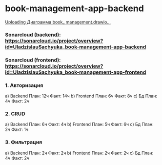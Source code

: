 # book-management-app-backend

[Uploading Диаграмма book_<mxfile host="app.diagrams.net" agent="Mozilla/5.0 (Windows NT 10.0; Win64; x64) AppleWebKit/537.36 (KHTML, like Gecko) Chrome/128.0.0.0 Safari/537.36 OPR/114.0.0.0" version="24.9.1">
  <diagram id="R2lEEEUBdFMjLlhIrx00" name="Page-1">
    <mxGraphModel dx="996" dy="1665" grid="1" gridSize="10" guides="1" tooltips="1" connect="1" arrows="1" fold="1" page="1" pageScale="1" pageWidth="850" pageHeight="1100" math="0" shadow="0" extFonts="Permanent Marker^https://fonts.googleapis.com/css?family=Permanent+Marker">
      <root>
        <mxCell id="0" />
        <mxCell id="1" parent="0" />
        <mxCell id="C-vyLk0tnHw3VtMMgP7b-2" value="Users" style="shape=table;startSize=30;container=1;collapsible=1;childLayout=tableLayout;fixedRows=1;rowLines=0;fontStyle=1;align=center;resizeLast=1;" parent="1" vertex="1">
          <mxGeometry x="450" y="120" width="250" height="180" as="geometry" />
        </mxCell>
        <mxCell id="C-vyLk0tnHw3VtMMgP7b-3" value="" style="shape=partialRectangle;collapsible=0;dropTarget=0;pointerEvents=0;fillColor=none;points=[[0,0.5],[1,0.5]];portConstraint=eastwest;top=0;left=0;right=0;bottom=1;" parent="C-vyLk0tnHw3VtMMgP7b-2" vertex="1">
          <mxGeometry y="30" width="250" height="30" as="geometry" />
        </mxCell>
        <mxCell id="C-vyLk0tnHw3VtMMgP7b-4" value="PK" style="shape=partialRectangle;overflow=hidden;connectable=0;fillColor=none;top=0;left=0;bottom=0;right=0;fontStyle=1;" parent="C-vyLk0tnHw3VtMMgP7b-3" vertex="1">
          <mxGeometry width="30" height="30" as="geometry">
            <mxRectangle width="30" height="30" as="alternateBounds" />
          </mxGeometry>
        </mxCell>
        <mxCell id="C-vyLk0tnHw3VtMMgP7b-5" value="id" style="shape=partialRectangle;overflow=hidden;connectable=0;fillColor=none;top=0;left=0;bottom=0;right=0;align=left;spacingLeft=6;fontStyle=5;" parent="C-vyLk0tnHw3VtMMgP7b-3" vertex="1">
          <mxGeometry x="30" width="220" height="30" as="geometry">
            <mxRectangle width="220" height="30" as="alternateBounds" />
          </mxGeometry>
        </mxCell>
        <mxCell id="C-vyLk0tnHw3VtMMgP7b-6" value="" style="shape=partialRectangle;collapsible=0;dropTarget=0;pointerEvents=0;fillColor=none;points=[[0,0.5],[1,0.5]];portConstraint=eastwest;top=0;left=0;right=0;bottom=0;" parent="C-vyLk0tnHw3VtMMgP7b-2" vertex="1">
          <mxGeometry y="60" width="250" height="30" as="geometry" />
        </mxCell>
        <mxCell id="C-vyLk0tnHw3VtMMgP7b-7" value="FK" style="shape=partialRectangle;overflow=hidden;connectable=0;fillColor=none;top=0;left=0;bottom=0;right=0;fontStyle=1" parent="C-vyLk0tnHw3VtMMgP7b-6" vertex="1">
          <mxGeometry width="30" height="30" as="geometry">
            <mxRectangle width="30" height="30" as="alternateBounds" />
          </mxGeometry>
        </mxCell>
        <mxCell id="C-vyLk0tnHw3VtMMgP7b-8" value="role_id" style="shape=partialRectangle;overflow=hidden;connectable=0;fillColor=none;top=0;left=0;bottom=0;right=0;align=left;spacingLeft=6;" parent="C-vyLk0tnHw3VtMMgP7b-6" vertex="1">
          <mxGeometry x="30" width="220" height="30" as="geometry">
            <mxRectangle width="220" height="30" as="alternateBounds" />
          </mxGeometry>
        </mxCell>
        <mxCell id="C-vyLk0tnHw3VtMMgP7b-9" value="" style="shape=partialRectangle;collapsible=0;dropTarget=0;pointerEvents=0;fillColor=none;points=[[0,0.5],[1,0.5]];portConstraint=eastwest;top=0;left=0;right=0;bottom=0;" parent="C-vyLk0tnHw3VtMMgP7b-2" vertex="1">
          <mxGeometry y="90" width="250" height="30" as="geometry" />
        </mxCell>
        <mxCell id="C-vyLk0tnHw3VtMMgP7b-10" value="" style="shape=partialRectangle;overflow=hidden;connectable=0;fillColor=none;top=0;left=0;bottom=0;right=0;" parent="C-vyLk0tnHw3VtMMgP7b-9" vertex="1">
          <mxGeometry width="30" height="30" as="geometry">
            <mxRectangle width="30" height="30" as="alternateBounds" />
          </mxGeometry>
        </mxCell>
        <mxCell id="C-vyLk0tnHw3VtMMgP7b-11" value="username" style="shape=partialRectangle;overflow=hidden;connectable=0;fillColor=none;top=0;left=0;bottom=0;right=0;align=left;spacingLeft=6;" parent="C-vyLk0tnHw3VtMMgP7b-9" vertex="1">
          <mxGeometry x="30" width="220" height="30" as="geometry">
            <mxRectangle width="220" height="30" as="alternateBounds" />
          </mxGeometry>
        </mxCell>
        <mxCell id="C-vyLk0tnHw3VtMMgP7b-13" value="Roles" style="shape=table;startSize=30;container=1;collapsible=1;childLayout=tableLayout;fixedRows=1;rowLines=0;fontStyle=1;align=center;resizeLast=1;" parent="1" vertex="1">
          <mxGeometry x="450" y="-20" width="250" height="90" as="geometry" />
        </mxCell>
        <mxCell id="C-vyLk0tnHw3VtMMgP7b-14" value="" style="shape=partialRectangle;collapsible=0;dropTarget=0;pointerEvents=0;fillColor=none;points=[[0,0.5],[1,0.5]];portConstraint=eastwest;top=0;left=0;right=0;bottom=1;" parent="C-vyLk0tnHw3VtMMgP7b-13" vertex="1">
          <mxGeometry y="30" width="250" height="30" as="geometry" />
        </mxCell>
        <mxCell id="C-vyLk0tnHw3VtMMgP7b-15" value="PK" style="shape=partialRectangle;overflow=hidden;connectable=0;fillColor=none;top=0;left=0;bottom=0;right=0;fontStyle=1;" parent="C-vyLk0tnHw3VtMMgP7b-14" vertex="1">
          <mxGeometry width="30" height="30" as="geometry">
            <mxRectangle width="30" height="30" as="alternateBounds" />
          </mxGeometry>
        </mxCell>
        <mxCell id="C-vyLk0tnHw3VtMMgP7b-16" value="id" style="shape=partialRectangle;overflow=hidden;connectable=0;fillColor=none;top=0;left=0;bottom=0;right=0;align=left;spacingLeft=6;fontStyle=5;" parent="C-vyLk0tnHw3VtMMgP7b-14" vertex="1">
          <mxGeometry x="30" width="220" height="30" as="geometry">
            <mxRectangle width="220" height="30" as="alternateBounds" />
          </mxGeometry>
        </mxCell>
        <mxCell id="C-vyLk0tnHw3VtMMgP7b-17" value="" style="shape=partialRectangle;collapsible=0;dropTarget=0;pointerEvents=0;fillColor=none;points=[[0,0.5],[1,0.5]];portConstraint=eastwest;top=0;left=0;right=0;bottom=0;" parent="C-vyLk0tnHw3VtMMgP7b-13" vertex="1">
          <mxGeometry y="60" width="250" height="30" as="geometry" />
        </mxCell>
        <mxCell id="C-vyLk0tnHw3VtMMgP7b-18" value="" style="shape=partialRectangle;overflow=hidden;connectable=0;fillColor=none;top=0;left=0;bottom=0;right=0;" parent="C-vyLk0tnHw3VtMMgP7b-17" vertex="1">
          <mxGeometry width="30" height="30" as="geometry">
            <mxRectangle width="30" height="30" as="alternateBounds" />
          </mxGeometry>
        </mxCell>
        <mxCell id="C-vyLk0tnHw3VtMMgP7b-19" value="name" style="shape=partialRectangle;overflow=hidden;connectable=0;fillColor=none;top=0;left=0;bottom=0;right=0;align=left;spacingLeft=6;" parent="C-vyLk0tnHw3VtMMgP7b-17" vertex="1">
          <mxGeometry x="30" width="220" height="30" as="geometry">
            <mxRectangle width="220" height="30" as="alternateBounds" />
          </mxGeometry>
        </mxCell>
        <mxCell id="C-vyLk0tnHw3VtMMgP7b-23" value="Books" style="shape=table;startSize=30;container=1;collapsible=1;childLayout=tableLayout;fixedRows=1;rowLines=0;fontStyle=1;align=center;resizeLast=1;" parent="1" vertex="1">
          <mxGeometry x="120" y="120" width="250" height="210" as="geometry" />
        </mxCell>
        <mxCell id="C-vyLk0tnHw3VtMMgP7b-24" value="" style="shape=partialRectangle;collapsible=0;dropTarget=0;pointerEvents=0;fillColor=none;points=[[0,0.5],[1,0.5]];portConstraint=eastwest;top=0;left=0;right=0;bottom=1;" parent="C-vyLk0tnHw3VtMMgP7b-23" vertex="1">
          <mxGeometry y="30" width="250" height="30" as="geometry" />
        </mxCell>
        <mxCell id="C-vyLk0tnHw3VtMMgP7b-25" value="PK" style="shape=partialRectangle;overflow=hidden;connectable=0;fillColor=none;top=0;left=0;bottom=0;right=0;fontStyle=1;" parent="C-vyLk0tnHw3VtMMgP7b-24" vertex="1">
          <mxGeometry width="30" height="30" as="geometry">
            <mxRectangle width="30" height="30" as="alternateBounds" />
          </mxGeometry>
        </mxCell>
        <mxCell id="C-vyLk0tnHw3VtMMgP7b-26" value="id" style="shape=partialRectangle;overflow=hidden;connectable=0;fillColor=none;top=0;left=0;bottom=0;right=0;align=left;spacingLeft=6;fontStyle=5;" parent="C-vyLk0tnHw3VtMMgP7b-24" vertex="1">
          <mxGeometry x="30" width="220" height="30" as="geometry">
            <mxRectangle width="220" height="30" as="alternateBounds" />
          </mxGeometry>
        </mxCell>
        <mxCell id="C-vyLk0tnHw3VtMMgP7b-27" value="" style="shape=partialRectangle;collapsible=0;dropTarget=0;pointerEvents=0;fillColor=none;points=[[0,0.5],[1,0.5]];portConstraint=eastwest;top=0;left=0;right=0;bottom=0;" parent="C-vyLk0tnHw3VtMMgP7b-23" vertex="1">
          <mxGeometry y="60" width="250" height="30" as="geometry" />
        </mxCell>
        <mxCell id="C-vyLk0tnHw3VtMMgP7b-28" value="" style="shape=partialRectangle;overflow=hidden;connectable=0;fillColor=none;top=0;left=0;bottom=0;right=0;" parent="C-vyLk0tnHw3VtMMgP7b-27" vertex="1">
          <mxGeometry width="30" height="30" as="geometry">
            <mxRectangle width="30" height="30" as="alternateBounds" />
          </mxGeometry>
        </mxCell>
        <mxCell id="C-vyLk0tnHw3VtMMgP7b-29" value="user_id" style="shape=partialRectangle;overflow=hidden;connectable=0;fillColor=none;top=0;left=0;bottom=0;right=0;align=left;spacingLeft=6;" parent="C-vyLk0tnHw3VtMMgP7b-27" vertex="1">
          <mxGeometry x="30" width="220" height="30" as="geometry">
            <mxRectangle width="220" height="30" as="alternateBounds" />
          </mxGeometry>
        </mxCell>
        <mxCell id="fznWFKKVoiXMvI92Jjc7-3" value="" style="edgeStyle=entityRelationEdgeStyle;fontSize=12;html=1;endArrow=ERzeroToMany;startArrow=ERmandOne;rounded=0;entryX=1;entryY=0.5;entryDx=0;entryDy=0;exitX=1;exitY=0.5;exitDx=0;exitDy=0;" parent="1" source="C-vyLk0tnHw3VtMMgP7b-14" target="C-vyLk0tnHw3VtMMgP7b-6" edge="1">
          <mxGeometry width="100" height="100" relative="1" as="geometry">
            <mxPoint x="370" y="300" as="sourcePoint" />
            <mxPoint x="470" y="200" as="targetPoint" />
          </mxGeometry>
        </mxCell>
        <mxCell id="fznWFKKVoiXMvI92Jjc7-4" value="FK" style="shape=partialRectangle;overflow=hidden;connectable=0;fillColor=none;top=0;left=0;bottom=0;right=0;fontStyle=1" parent="1" vertex="1">
          <mxGeometry x="120" y="180" width="30" height="30" as="geometry">
            <mxRectangle width="30" height="30" as="alternateBounds" />
          </mxGeometry>
        </mxCell>
        <mxCell id="fznWFKKVoiXMvI92Jjc7-5" value="" style="edgeStyle=entityRelationEdgeStyle;fontSize=12;html=1;endArrow=ERzeroToMany;startArrow=ERmandOne;rounded=0;entryX=1;entryY=0.5;entryDx=0;entryDy=0;exitX=0;exitY=0.5;exitDx=0;exitDy=0;" parent="1" source="C-vyLk0tnHw3VtMMgP7b-3" target="C-vyLk0tnHw3VtMMgP7b-27" edge="1">
          <mxGeometry width="100" height="100" relative="1" as="geometry">
            <mxPoint x="340" y="310" as="sourcePoint" />
            <mxPoint x="710" y="205" as="targetPoint" />
            <Array as="points">
              <mxPoint x="270" y="300" />
            </Array>
          </mxGeometry>
        </mxCell>
        <mxCell id="fznWFKKVoiXMvI92Jjc7-22" value="email" style="shape=partialRectangle;overflow=hidden;connectable=0;fillColor=none;top=0;left=0;bottom=0;right=0;align=left;spacingLeft=6;" parent="1" vertex="1">
          <mxGeometry x="480" y="240" width="220" height="30" as="geometry">
            <mxRectangle width="220" height="30" as="alternateBounds" />
          </mxGeometry>
        </mxCell>
        <mxCell id="fznWFKKVoiXMvI92Jjc7-23" value="password" style="shape=partialRectangle;overflow=hidden;connectable=0;fillColor=none;top=0;left=0;bottom=0;right=0;align=left;spacingLeft=6;" parent="1" vertex="1">
          <mxGeometry x="480" y="270" width="220" height="30" as="geometry">
            <mxRectangle width="220" height="30" as="alternateBounds" />
          </mxGeometry>
        </mxCell>
        <mxCell id="fznWFKKVoiXMvI92Jjc7-25" value="title" style="shape=partialRectangle;overflow=hidden;connectable=0;fillColor=none;top=0;left=0;bottom=0;right=0;align=left;spacingLeft=6;" parent="1" vertex="1">
          <mxGeometry x="150" y="210" width="220" height="30" as="geometry">
            <mxRectangle width="220" height="30" as="alternateBounds" />
          </mxGeometry>
        </mxCell>
        <mxCell id="fznWFKKVoiXMvI92Jjc7-26" value="author" style="shape=partialRectangle;overflow=hidden;connectable=0;fillColor=none;top=0;left=0;bottom=0;right=0;align=left;spacingLeft=6;" parent="1" vertex="1">
          <mxGeometry x="150" y="240" width="220" height="30" as="geometry">
            <mxRectangle width="220" height="30" as="alternateBounds" />
          </mxGeometry>
        </mxCell>
        <mxCell id="fznWFKKVoiXMvI92Jjc7-28" value="readingStartDate" style="shape=partialRectangle;overflow=hidden;connectable=0;fillColor=none;top=0;left=0;bottom=0;right=0;align=left;spacingLeft=6;" parent="1" vertex="1">
          <mxGeometry x="150" y="270" width="220" height="30" as="geometry">
            <mxRectangle width="220" height="30" as="alternateBounds" />
          </mxGeometry>
        </mxCell>
        <mxCell id="fznWFKKVoiXMvI92Jjc7-29" value="readingEndDate" style="shape=partialRectangle;overflow=hidden;connectable=0;fillColor=none;top=0;left=0;bottom=0;right=0;align=left;spacingLeft=6;" parent="1" vertex="1">
          <mxGeometry x="150" y="300" width="220" height="30" as="geometry">
            <mxRectangle width="220" height="30" as="alternateBounds" />
          </mxGeometry>
        </mxCell>
      </root>
    </mxGraphModel>
  </diagram>
</mxfile>
management.drawio…]()


### Sonarcloud (backend): https://sonarcloud.io/project/overview?id=UladzislauSachyuka_book-management-app-backend
### Sonarcloud (frontend): https://sonarcloud.io/project/overview?id=UladzislauSachyuka_book-management-app-frontend

### 1. Авторизация

а) Backend
  План: 12ч
  Факт: 14ч
b) Frontend
  План: 6ч
  Факт: 8ч
c) Бд
  План: 4ч
  Факт: 2ч
  
### 2. CRUD

а) Backend
  План: 6ч
  Факт: 4ч
b) Frontend
  План: 5ч
  Факт: 6ч
c) Бд
  План: 2ч
  Факт: 1ч

### 3. Фильтрация

а) Backend
  План: 2ч
  Факт: 2ч
b) Frontend
  План: 2ч
  Факт: 2ч
c) Бд
  План: 4ч
  Факт: 2ч

